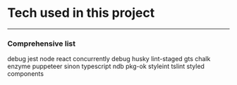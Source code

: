 # Tech used in this project

---

### Comprehensive list

debug
jest
node
react
concurrently
debug
husky
lint-staged
gts
chalk
enzyme
puppeteer
sinon
typescript
ndb
pkg-ok
styleint
tslint
styled components
